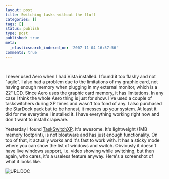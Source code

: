 ```yaml
---
layout: post
title: Switching tasks without the fluff
categories: []
tags: []
status: publish
type: post
published: true
meta:
  _elasticsearch_indexed_on: '2007-11-04 16:57:56'
comments: true
---
```

<p>&#160;</p>  <p>I never used Aero when I had Vista installed. I found it too flashy and not &quot;agile&quot;. I also had a problem due to the limitations of my graphic card, not having enough memory when plugging in my external monitor, which is a 22&quot; LCD. Since Aero uses the graphic card memory, it has limitations. In any case I think the whole Aero thing is just for show. I've used a couple of taskswitchers during XP times and wasn't too fond of any. I also purchased the StarDock pack but to be honest, it messes up your system. At least it did for me everytime I installed it. I have everything working right now and don't want to install crapware.</p>  <p>Yesterday I found <a href="http://www.ntwind.com/software/taskswitchxp.html">TaskSwitchXP</a>. It's awesome. It's lightweight (1MB memory footprint), is not bloatware and has just enough functionality. On top of that, it actually works and it's fast to work with. It has a sticky mode where you can show the list of windows and switch. Obviously it doesn't have live windows support, i.e. video showing while switching, but then again, who cares, it's a useless feature anyway. Here's a screenshot of what it looks like.</p>  <p><img alt=" URL.DOC" src="http://www.hadihariri.com/blogengine/image.axd?picture=WindowsLiveWriter/Switchingtaskswithoutthefluff_FCB8/%7B%25URL.DOC_thumb.png" /></p>
